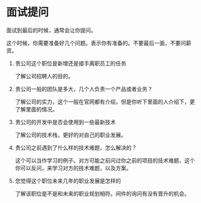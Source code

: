 # 面试提问

面试到最后的时候，通常会让你提问。

这个时候，你需要准备好几个问题。表示你有准备的。不要最后一面，不要问薪资。

1. 贵公司这个职位是新增还是接手离职员工的任务

   了解公司招聘人的目的。

2. 贵公司一般的团队是多大，几个人负责一个产品或者业务？

   了解公司的实力，这个一般在官网都有介绍，但是你听下里面的人介绍下，更了解里面的情况。

3. 贵公司的开发中是否会使用到一些最新技术

   了解公司的技术栈，更好的对自己的职业发展。

4. 贵公司之前遇到了什么样的技术难题，怎么解决的？

   这个可以当作学习的例子。对方可能之前问过你之前的项目的技术难题，这个你可以反问，来学习对方的技术难题，以及方案。

5. 您觉得这个职位未来几年的职业发展是怎样的

   了解该职位是不是和未来的职业规划相符。间件的询问有没有晋升的机会。
